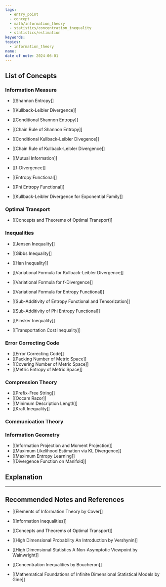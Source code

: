 ```yaml
---
tags:
  - entry_point
  - concept
  - math/information_theory
  - statistics/concentration_inequality
  - statistics/estimation
keywords: 
topics:
  - information_theory
name: 
date of note: 2024-06-01
---
```


## List of Concepts

### Information Measure

- [[Shannon Entropy]]
- [[Kullback-Leibler Divergence]]
- [[Conditional Shannon Entropy]]
- [[Chain Rule of Shannon Entropy]]
- [[Conditional Kullback-Leibler Divegence]]
- [[Chain Rule of Kullback-Leibler Divergence]]
- [[Mutual Information]]
- [[f-Divergence]]

- [[Entropy Functional]]
- [[Phi Entropy Functional]]

- [[Kullback-Leibler Divergence for Exponential Family]]

### Optimal Transport

- [[Concepts and Theorems of Optimal Transport]]

### Inequalities

- [[Jensen Inequality]]
- [[Gibbs Inequality]]
- [[Han Inequality]]
- [[Variational Formula for Kullback-Leibler Divergence]]
- [[Variational Formula for f-Divergence]]
- [[Variational Formula for Entropy Functional]]

- [[Sub-Additivity of Entropy Functional and Tensorization]]
- [[Sub-Additivity of Phi Entropy Functional]]

- [[Pinsker Inequality]]
- [[Transportation Cost Inequality]]

### Error Correcting Code

- [[Error Correcting Code]]
- [[Packing Number of Metric Space]]
- [[Covering Number of Metric Space]]
- [[Metric Entropy of Metric Space]]


### Compression Theory

- [[Prefix-Free String]]
- [[Occam Razor]]
- [[Minimum Description Length]]
- [[Kraft Inequality]]

### Communication Theory



### Information Geometry

- [[Information Projection and Moment Projection]]
- [[Maximum Likelihood Estimation via KL Divergence]]
- [[Maximum Entropy Learning]]
- [[Divergence Function on Manifold]]


## Explanation





-----------
##  Recommended Notes and References


- [[Elements of Information Theory by Cover]]

- [[Information Inequalities]]
- [[Concepts and Theorems of Optimal Transport]]


- [[High Dimensional Probability An Introduction by Vershynin]]
- [[High Dimensional Statistics A Non-Asymptotic Viewpoint by Wainwright]]
- [[Concentration Inequalities by Boucheron]]
- [[Mathematical Foundations of Infinite Dimensional Statistical Models by Gine]]